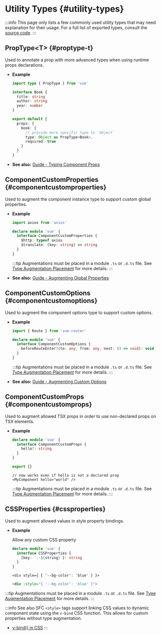 # Utility Types {#utility-types}

:::info
This page only lists a few commonly used utility types that may need explanation for their usage. For a full list of exported types, consult the [source code](https://github.com/vuejs/core/blob/main/packages/runtime-core/src/index.ts#L131).
:::

## PropType\<T> {#proptype-t}

Used to annotate a prop with more advanced types when using runtime props declarations.

- **Example**

  ```ts
  import type { PropType } from 'vue'

  interface Book {
    title: string
    author: string
    year: number
  }

  export default {
    props: {
      book: {
        // provide more specific type to `Object`
        type: Object as PropType<Book>,
        required: true
      }
    }
  }
  ```

- **See also:** [Guide - Typing Component Props](/guide/typescript/options-api.html#typing-component-props)

## ComponentCustomProperties {#componentcustomproperties}

Used to augment the component instance type to support custom global properties.

- **Example**

  ```ts
  import axios from 'axios'

  declare module 'vue' {
    interface ComponentCustomProperties {
      $http: typeof axios
      $translate: (key: string) => string
    }
  }
  ```

  :::tip
  Augmentations must be placed in a module `.ts` or `.d.ts` file. See [Type Augmentation Placement](/guide/typescript/options-api.html#augmenting-global-properties) for more details.
  :::

- **See also:** [Guide - Augmenting Global Properties](/guide/typescript/options-api.html#augmenting-global-properties)

## ComponentCustomOptions {#componentcustomoptions}

Used to augment the component options type to support custom options.

- **Example**

  ```ts
  import { Route } from 'vue-router'

  declare module 'vue' {
    interface ComponentCustomOptions {
      beforeRouteEnter?(to: any, from: any, next: () => void): void
    }
  }
  ```

  :::tip
  Augmentations must be placed in a module `.ts` or `.d.ts` file. See [Type Augmentation Placement](/guide/typescript/options-api.html#augmenting-global-properties) for more details.
  :::

- **See also:** [Guide - Augmenting Custom Options](/guide/typescript/options-api.html#augmenting-custom-options)

## ComponentCustomProps {#componentcustomprops}

Used to augment allowed TSX props in order to use non-declared props on TSX elements.

- **Example**

  ```ts
  declare module 'vue' {
    interface ComponentCustomProps {
      hello?: string
    }
  }

  export {}
  ```

  ```tsx
  // now works even if hello is not a declared prop
  <MyComponent hello="world" />
  ```

  :::tip
  Augmentations must be placed in a module `.ts` or `.d.ts` file. See [Type Augmentation Placement](/guide/typescript/options-api.html#augmenting-global-properties) for more details.
  :::

## CSSProperties {#cssproperties}

Used to augment allowed values in style property bindings.

- **Example**

  Allow any custom CSS property

  ```ts
  declare module 'vue' {
    interface CSSProperties {
      [key: `--${string}`]: string
    }
  }
  ```

  ```tsx
  <div style={ { '--bg-color': 'blue' } }>
  ```
  ```html
  <div :style="{ '--bg-color': 'blue' }">
  ```

 :::tip
  Augmentations must be placed in a module `.ts` or `.d.ts` file. See [Type Augmentation Placement](/guide/typescript/options-api.html#augmenting-global-properties) for more details.
  :::
  
  :::info See also
SFC `<style>` tags support linking CSS values to dynamic component state using the `v-bind` CSS function. This allows for custom properties without type augmentation. 

- [v-bind() in CSS](/api/sfc-css-features.html#v-bind-in-css)
  :::
